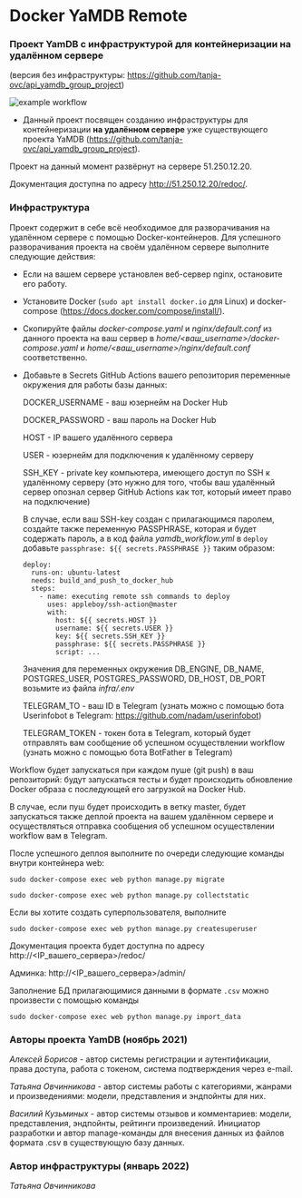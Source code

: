 # Docker YaMDB Remote

### Проект YamDB с инфраструктурой для контейнеризации на удалённом сервере
(версия без инфраструктуры: https://github.com/tanja-ovc/api_yamdb_group_project)

![example workflow](https://github.com/tanja-ovc/yamdb_final/actions/workflows/yamdb_workflow.yml/badge.svg)

- Данный проект посвящен созданию инфраструктуры для контейнеризации __на удалённом сервере__ уже существующего проекта YaMDB (https://github.com/tanja-ovc/api_yamdb_group_project).

Проект на данный момент развёрнут на сервере 51.250.12.20.

Документация доступна по адресу http://51.250.12.20/redoc/.

### Инфраструктура

Проект содержит в себе всё необходимое для разворачивания на удалённом сервере с помощью Docker-контейнеров.
Для успешного разворачивания проекта на своём удалённом сервере выполните следующие действия:

 - Если на вашем сервере установлен веб-сервер nginx, остановите его работу.

 - Установите Docker (```sudo apt install docker.io``` для Linux) и docker-compose (https://docs.docker.com/compose/install/).

- Скопируйте файлы _docker-compose.yaml_ и _nginx/default.conf_ из данного проекта на ваш сервер в _home/<ваш_username>/docker-compose.yaml_ и _home/<ваш_username>/nginx/default.conf_ соответственно.

- Добавьте в Secrets GitHub Actions вашего репозитория переменные окружения для работы базы данных:

  DOCKER_USERNAME - ваш юзернейм на Docker Hub

  DOCKER_PASSWORD - ваш пароль на Docker Hub

  HOST - IP вашего удалённого сервера

  USER - юзернейм для подключения к удалённому серверу

  SSH_KEY - private key компьютера, имеющего доступ по SSH к удалённому серверу (это нужно для того, чтобы ваш удалённый сервер опознал сервер GitHub Actions как тот, который имеет право на подключение)


  В случае, если ваш SSH-key создан с прилагающимся паролем, создайте также переменную PASSPHRASE, которая и будет содержать пароль, а в код файла _yamdb\_workflow.yml_ в ```deploy``` добавьте ```passphrase: ${{ secrets.PASSPHRASE }}``` таким образом:
          
  ```
  deploy:
    runs-on: ubuntu-latest
    needs: build_and_push_to_docker_hub
    steps:
      - name: executing remote ssh commands to deploy
        uses: appleboy/ssh-action@master
        with:
          host: ${{ secrets.HOST }}
          username: ${{ secrets.USER }}
          key: ${{ secrets.SSH_KEY }}
          passphrase: ${{ secrets.PASSPHRASE }}
          script: ...
  ```

  Значения для переменных окружения DB_ENGINE, DB_NAME, POSTGRES_USER, POSTGRES_PASSWORD, DB_HOST, DB_PORT возьмите из файла _infra/.env_

  TELEGRAM_TO - ваш ID в Telegram (узнать можно с помощью бота Userinfobot в Telegram: https://github.com/nadam/userinfobot)

  TELEGRAM_TOKEN - токен бота в Telegram, который будет отправлять вам сообщение об успешном осуществлении workflow (узнать можно с помощью бота BotFather в Telegram)

Workflow будет запускаться при каждом пуше (git push) в ваш репозиторий: будут запускаться тесты и будет происходить обновление Docker образа с последующей его загрузкой на Docker Hub.

В случае, если пуш будет происходить в ветку master, будет запускаться также деплой проекта на вашем удалённом сервере и осуществляться отправка сообщения об успешном осуществлении workflow вам в Telegram.

После успешного деплоя выполните по очереди следующие команды внутри контейнера web:

```sudo docker-compose exec web python manage.py migrate```

```sudo docker-compose exec web python manage.py collectstatic```

Если вы хотите создать суперпользователя, выполните

```sudo docker-compose exec web python manage.py createsuperuser```

Документация проекта будет доступна по адресу http://<IP_вашего_сервера>/redoc/

Админка: http://<IP_вашего_сервера>/admin/

Заполнение БД прилагающимися данными в формате ```.csv``` можно произвести с помощью команды

```sudo docker-compose exec web python manage.py import_data```


### Авторы проекта YamDB (ноябрь 2021)

_Алексей Борисов_ - автор системы регистрации и аутентификации, права доступа, работа с токеном, система подтверждения через e-mail.

_Татьяна Овчинникова_ - автор системы работы с категориями, жанрами и произведениями: модели, представления и эндпойнты для них.

_Василий Кузьминых_ - автор системы отзывов и комментариев: модели, представления, эндпойнты, рейтинги произведений. Инициатор разработки и автор manage-команды для внесения данных из файлов формата .csv в существующую базу данных.


### Автор инфраструктуры (январь 2022)
_Татьяна Овчинникова_
